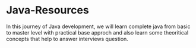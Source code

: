 # Java-Resources
In this journey of Java development, we will learn complete java from basic to master level with practical base approch and also learn some theoritical concepts that help to answer interviews question.
